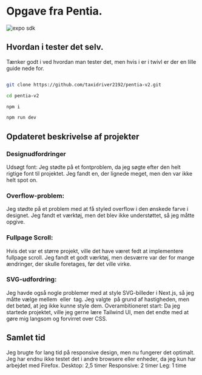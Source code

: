 
# Opgave fra Pentia.

<img alt="expo sdk" src="https://github.com/taxidriver2192/pentia-v2/blob/main/images/Pentia-design.jpg">

## Hvordan i tester det selv.

Tænker godt i ved hvordan man tester det, men hvis i er i twivl er der en lille guide nede for.

```bash

git clone https://github.com/taxidriver2192/pentia-v2.git

cd pentia-v2

npm i

npm run dev

```

## Opdateret beskrivelse af projekter
### Designudfordringer
Udsøgt font: Jeg stødte på et fontproblem, da jeg søgte efter den helt rigtige font til projektet. Jeg fandt en, der lignede meget, men den var ikke helt spot on.
### Overflow-problem: 
Jeg stødte på et problem med at få styled overflow i den ønskede farve i designet. Jeg fandt et værktøj, men det blev ikke understøttet, så jeg måtte opgive.
### Fullpage Scroll: 
Hvis det var et større projekt, ville det have været fedt at implementere fullpage scroll. Jeg fandt et godt værktøj, men desværre var der for mange ændringer, der skulle foretages, før det ville virke.
### SVG-udfordring: 
Jeg havde også nogle problemer med at style SVG-billeder i Next.js, så jeg måtte vælge mellem <Image> eller <image> tag. Jeg valgte <Image> på grund af hastigheden, men det betød, at jeg ikke kunne style dem.
Overambitioneret start: Da jeg startede projektet, ville jeg gerne lære Tailwind UI, men det endte med at gøre mig langsom og forvirret over CSS.
## Samlet tid
Jeg brugte for lang tid på responsive design, men nu fungerer det optimalt. Jeg har endnu ikke testet det i andre browsere eller enheder, da jeg kun har arbejdet med Firefox.
Desktop: 2,5 timer
Responsive: 2 timer
Leg: 1 time

